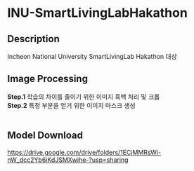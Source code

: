# INU-SmartLivingLabHakathon

## Description
Incheon National University SmartLivingLab Hakathon 대상

## Image Processing 
**Step.1** 학습의 차이를 줄이기 위한 이미지 흑백 처리 및 크롭 <br>
**Step.2** 특정 부분을 얻기 위한 이미지 마스크 생성
<br><br>
## Model Download

https://drive.google.com/drive/folders/1ECjMMRsWi-nW_dcc2Yb6iKdJSMXwihe-?usp=sharing
